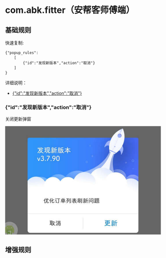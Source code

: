 # com.abk.fitter（安帮客师傅端）

## 基础规则

快速复制:
```
{"popup_rules":
    [
        {"id":"发现新版本","action":"取消"}
    ]
}
```
详细说明：
- [{"id":"发现新版本","action":"取消"}](#id发现新版本action取消)

### {"id":"发现新版本","action":"取消"}
关闭更新弹窗

![](./assets/更新弹窗.jpg)


## 增强规则
